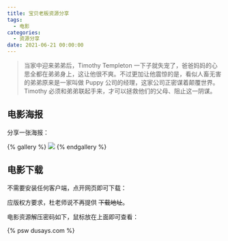 ```yaml
---
title: 宝贝老板资源分享
tags:
  - 电影
categories:
  - 资源分享
date: 2021-06-21 00:00:00
---
```


> 当家中迎来弟弟后，Timothy Templeton 一下子就失宠了，爸爸妈妈的心思全都在弟弟身上，这让他很不爽。不过更加让他震惊的是，看似人畜无害的弟弟原来是一家叫做 Puppy 公司的经理，这家公司正密谋着颠覆世界。Timothy 必须和弟弟联起手来，才可以拯救他们的父母、阻止这一阴谋。

<!-- more -->

## 电影海报

分享一张海报：

{% gallery %}
![](https://cdn.dusays.com/2021/06/354-1.jpg)
{% endgallery %}

## 电影下载

不需要安装任何客户端，点开网页即可下载：

应版权方要求，杜老师说不再提供 ~~下载地址~~。

电影资源解压密码如下，鼠标放在上面即可查看：

{% psw dusays.com %}
